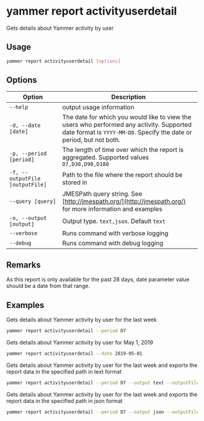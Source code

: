 # yammer report activityuserdetail

Gets details about Yammer activity by user

## Usage

```sh
yammer report activityuserdetail [options]
```

## Options

Option|Description
------|-----------
`--help`|output usage information
`-d, --date [date]`|The date for which you would like to view the users who performed any activity. Supported date format is `YYYY-MM-DD`. Specify the date or period, but not both.
`-p, --period [period]`|The length of time over which the report is aggregated. Supported values `D7,D30,D90,D180`
`-f, --outputFile [outputFile]`|Path to the file where the report should be stored in
`--query [query]`|JMESPath query string. See [http://jmespath.org/](http://jmespath.org/) for more information and examples
`-o, --output [output]`|Output type. `text,json`. Default `text`
`--verbose`|Runs command with verbose logging
`--debug`|Runs command with debug logging

## Remarks

As this report is only available for the past 28 days, date parameter value should be a date from that range.

## Examples

Gets details about Yammer activity by user for the last week

```sh
yammer report activityuserdetail --period D7
```

Gets details about Yammer activity by user for May 1, 2019

```sh
yammer report activityuserdetail --date 2019-05-01
```

Gets details about Yammer activity by user for the last week and exports the report data in the specified path in text format

```sh
yammer report activityuserdetail --period D7 --output text --outputFile "activityuserdetail.txt"
```

Gets details about Yammer activity by user for the last week and exports the report data in the specified path in json format

```sh
yammer report activityuserdetail --period D7 --output json --outputFile "activityuserdetail.json"
```

